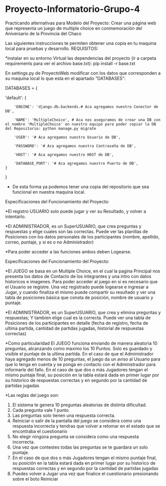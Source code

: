# Proyecto-Informatorio-Grupo-4
Practicando alternativas para Modelo del Proyecto: Crear una página web que representa un juego de multiple choice en conmemoración del Aniversario de la Provincia del Chaco

Las siguientes instrucciones te permiten obtener una copia en tu maquina local para pruebas y desarrollo.
REQUISITOS:

*instalar en su entorno Virtual las dependencias del proyecto (ir a carpeta requirements para ver el archivo base.txt):
pip install -r base.txt

En settings.py de ProyectoWeb modificar con los datos que corresponden a su maquina local lo que esta en el apartado "DATABASES":

DATABASES = {
   
   'default': {
   
        'ENGINE': 'django.db.backends.# Aca agregamos nuestro Conector de DB',
        
        'NAME': 'MultipleChoice', # Aca nos aseguramos de crear una DB con el nombre 'MultipleChoice' en nuestro equipo para poder copiar la DB del Repositorio: python manage.py migrate
        
        'USER': '# Aca agregamos nuestro Usuario de DB',
        
        'PASSWORD': '# Aca agregamos nuestra Contraseña de DB',
        
        'HOST': '# Aca agregamos nuestro HOST de DB',
        
        'DATABASE_PORT': '# Aca agregamos nuestro Puerto de DB',
    }
}

- De esta forma ya podemos tener una copia del repositorio que sea funcional en nuestra maquina local.

 Especificaciones del Funcionamiento del Proyecto:
 
*El registro USUARIO solo puede jugar y ver su Resultado, y volver a intentarlo.

*El ADMINISTRADOR, es un SuperUSUARIO, que crea preguntas y respuestas y elige cuales son las correctas. Puede ver las planillas de Posiciones con los datos personales de los participantes (nombre, apellido, correo, puntaje, y si es o no Administrador)

*Para poder acceder a las funciones ambos deben Logearse.

 Especificaciones del Funcionamiento del Proyecto:
 
*El JUEGO se basa en un Multiple Choice, en el cual la pagina Principal nos presenta los datos de Contacto de los integrantes y una intro con datos historicos e imagenes. Para poder acceder al juego en si es necesario que el Usuario se registre. Una vez registrado puede logearse e ingresar a Jugar, y cuando finaliza el mismo puede compartir su resultado y ver una tabla de posiciones básica que consta de posición, nombre de usuario y puntaje.

*El ADMINISTRADOR, es un SuperUSUARIO, que crea y elimina preguntas y respuestas; Y tambien elige cual es la correcta. Puede ver una tabla de Posiciones de los participantes en detalle (fecha de registro, fecha de ultima partida, cantidad de partidas jugadas, historial de respuestas correctas)

*Como particularidad El JUEGO funciona enviando de manera aleatoria 10 preguntas, alcanzando como maximo los 10 Puntos. Solo es guardado y visible el puntaje de la ultima partida. En el caso de que el Administrador haya agregado menos de 10 preguntas, el juego da un aviso al Usuario para que lo tenga en cuenta y se ponga en contacto con el Administrador para informarle del fallo. En el caso de que dos o más Jugadores tengan el mismo puntaje final, su posición en la tabla estará dada en primer lugar por su historico de respuestas correctas y en segundo por la cantidad de partidas jugadas

*Las reglas del juego son: 
1. El sistema te genera 10 preguntas aleatorias de distinta dificultad.
2. Cada pregunta vale 1 punto.
3. Las preguntas solo tienen una respuesta correcta.
4. Reiniciar o salir de la pantalla del juego se considera como una respuesta incorrecta y tendras que volver a retomar en el estado que se encontraba el cuestionario
5. No elegir ningúna pregunta se considera como una respuesta incorrecta.
6. Una vez que contestes todas las preguntas se te guardara un solo puntaje.
7. En el caso de que dos o más Jugadores tengan el mismo puntaje final, su posición en la tabla estará dada en primer lugar por su historico de respuestas correctas y en segundo por la cantidad de partidas jugadas
8. Puedes volver a Jugar una vez que finalice el cuestionario presionando sobre el boto Reiniciar